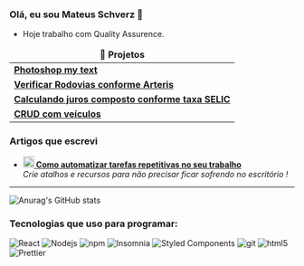 ### Olá, eu sou Mateus Schverz 👋

- Hoje trabalho com Quality Assurence.


 
<table>
  <thead align="center">
    <tr border: none;>
      <td><b>🎁 Projetos</b></td>
    </tr>
  </thead>
  <tbody>
    <tr>
      <td><a href="https://psmytxt.netlify.app/"><b>Photoshop my text</b></a></td>
    </tr>
    <tr>
      <td><a href="https://github.com/matefs/VERIFICAR-RODOVIAS-FRONTEND"><b>Verificar Rodovias conforme Arteris</b></a></td>
    </tr>
    <tr>
      <td><a href="https://github.com/matefs/calcular-juros-composto-banco-central"><b> Calculando juros composto conforme taxa SELIC </b></a></td>
    </tr>
	  <tr>
      <td><a href="https://github.com/matefs/next-veiculos-app"><b>CRUD com veículos</b></a></td>
    </tr>
  </tbody>
</table>



<h3>Artigos que escrevi</h3>
<ul>
  <li><a href="https://www.linkedin.com/pulse/como-automatizar-tarefas-repetitivas-seu-trabalho-mateus-schverz"><b><img src="https://emojipedia-us.s3.dualstack.us-west-1.amazonaws.com/thumbs/240/apple/237/fire_1f525.png" width="20" alt="new" /> Como automatizar tarefas repetitivas no seu trabalho</b></a><br/><i> Crie atalhos e recursos para não precisar ficar sofrendo no escritório !</i></li> 
</ul>

<hr>


![Anurag's GitHub stats](https://github-readme-stats.vercel.app/api?username=matefs&theme=dark&show_icons=true)

 

<h3>Tecnologias que uso para programar:</h3>

<p>
  <img alt="React" src="https://img.shields.io/badge/-React-45b8d8?style=flat-square&logo=react&logoColor=white" />
  <img alt="Nodejs" src="https://img.shields.io/badge/-Nodejs-43853d?style=flat-square&logo=Node.js&logoColor=white" />
  <img alt="npm" src="https://img.shields.io/badge/-NPM-CB3837?style=flat-square&logo=npm&logoColor=white" />
  <img alt="Insomnia" src="https://img.shields.io/badge/-Insomnia-5849BE?style=flat-square&logo=insomnia&logoColor=white" />
  <img alt="Styled Components" src="https://img.shields.io/badge/-Styled_Components-db7092?style=flat-square&logo=styled-components&logoColor=white" />
  <img alt="git" src="https://img.shields.io/badge/-Git-F05032?style=flat-square&logo=git&logoColor=white" />
  <img alt="html5" src="https://img.shields.io/badge/-HTML5-E34F26?style=flat-square&logo=html5&logoColor=white" />
  <img alt="Prettier" src="https://img.shields.io/badge/-Prettier-F7B93E?style=flat-square&logo=prettier&logoColor=white" />
</p>





<!--
**matefs/matefs** is a ✨ _special_ ✨ repository because its `README.md` (this file) appears on your GitHub profile.

Here are some ideas to get you started:

- 🔭 I’m currently working on ...
- 🌱 I’m currently learning ...
- 👯 I’m looking to collaborate on ...
- 🤔 I’m looking for help with ...
- 💬 Ask me about ...
- 📫 How to reach me: ...
- 😄 Pronouns: ...
- ⚡ Fun fact: ...
-->
